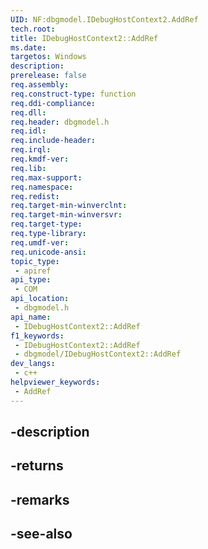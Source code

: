 ```yaml
---
UID: NF:dbgmodel.IDebugHostContext2.AddRef
tech.root: 
title: IDebugHostContext2::AddRef
ms.date: 
targetos: Windows
description: 
prerelease: false
req.assembly: 
req.construct-type: function
req.ddi-compliance: 
req.dll: 
req.header: dbgmodel.h
req.idl: 
req.include-header: 
req.irql: 
req.kmdf-ver: 
req.lib: 
req.max-support: 
req.namespace: 
req.redist: 
req.target-min-winverclnt: 
req.target-min-winversvr: 
req.target-type: 
req.type-library: 
req.umdf-ver: 
req.unicode-ansi: 
topic_type:
 - apiref
api_type:
 - COM
api_location:
 - dbgmodel.h
api_name:
 - IDebugHostContext2::AddRef
f1_keywords:
 - IDebugHostContext2::AddRef
 - dbgmodel/IDebugHostContext2::AddRef
dev_langs:
 - c++
helpviewer_keywords:
 - AddRef
---
```


## -description

## -returns

## -remarks

## -see-also

